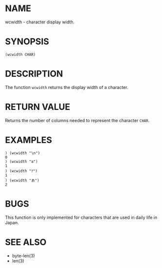 # NAME
wcwidth - character display width.

# SYNOPSIS

    (wcwidth CHAR)

# DESCRIPTION
The function `wcwidth` returns the display width of a character.

# RETURN VALUE
Returns the number of columns needed to represent the character `CHAR`.

# EXAMPLES

    ) (wcwidth "\n")
    0
    ) (wcwidth "a")
    1
    ) (wcwidth "ｱ")
    1
    ) (wcwidth "あ")
    2

# BUGS
This function is only implemented for characters that are used in daily life in Japan.

# SEE ALSO
- byte-len(3)
- len(3)
